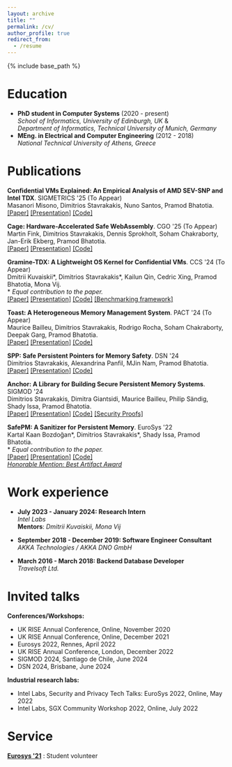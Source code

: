 ```yaml
---
layout: archive
title: ""
permalink: /cv/
author_profile: true
redirect_from:
  - /resume
---
```


{% include base_path %}

Education
======
* **PhD student in Computer Systems** (2020 - present) <br />
  *School of Informatics, University of Edinburgh, UK* & <br />
  *Department of Informatics, Technical University of Munich, Germany*
* **MEng. in Electrical and Computer Engineering** (2012 - 2018) <br />
  *National Technical University of Athens, Greece*
  
Publications
======
__Confidential VMs Explained: An Empirical Analysis of AMD SEV-SNP and Intel TDX__. SIGMETRICS '25 (To Appear) \
Masanori Misono, Dimitrios Stavrakakis, Nuno Santos, Pramod Bhatotia. \
[[Paper]](https://dimstav23.github.io/cv) [[Presentation]](https://dimstav23.github.io/cv) [[Code]](https://dimstav23.github.io/cv)

__Cage: Hardware-Accelerated Safe WebAssembly__. CGO '25 (To Appear) \
Martin Fink, Dimitrios Stavrakakis, Dennis Sprokholt, Soham Chakraborty, Jan-Erik Ekberg, Pramod Bhatotia. \
[[Paper]](https://dimstav23.github.io/cv) [[Presentation]](https://dimstav23.github.io/cv) [[Code]](https://zenodo.org/records/13347522)

__Gramine-TDX: A Lightweight OS Kernel for Confidential VMs__. CCS '24 (To Appear) \
Dmitrii Kuvaiskii\*, Dimitrios Stavrakakis\*, Kailun Qin, Cedric Xing, Pramod Bhatotia, Mona Vij. \
\* *Equal contribution to the paper.* \
[[Paper]](https://dimstav23.github.io/cv) [[Presentation]](https://dimstav23.github.io/cv) [[Code]](https://github.com/gramineproject/gramine-tdx) [[Benchmarking framework]](https://github.com/dimstav23/gramine-tdx-benchmarking)

__Toast: A Heterogeneous Memory Management System__. PACT '24 (To Appear) \
Maurice Bailleu, Dimitrios Stavrakakis, Rodrigo Rocha, Soham Chakraborty, Deepak Garg, Pramod Bhatotia. \
[[Paper]](https://dse.in.tum.de/wp-content/uploads/2024/09/Toast__PACT_24_Camera_ready.pdf) [[Presentation]](https://dimstav23.github.io/cv) [[Code]](https://github.com/TUM-DSE/Toast)

__SPP: Safe Persistent Pointers for Memory Safety__. DSN '24 \
Dimitrios Stavrakakis, Alexandrina Panfil, MJin Nam, Pramod Bhatotia. \
[[Paper]](https://dse.in.tum.de/wp-content/uploads/2024/05/SPP_DSN_24_Camera_Ready.pdf) [[Presentation]](https://dse.in.tum.de/wp-content/uploads/2024/06/SPP_DSN24_presentation.pdf) [[Code]](https://github.com/dimstav23/SPP)

__Anchor: A Library for Building Secure Persistent Memory Systems__. SIGMOD '24 \
Dimitrios Stavrakakis, Dimitra Giantsidi, Maurice Bailleu, Philip Sändig, Shady Issa, Pramod Bhatotia. \
[[Paper]](https://dse.in.tum.de/wp-content/uploads/2024/01/Anchor-SIGMOD.pdf) [[Presentation]](https://dse.in.tum.de/wp-content/uploads/2024/06/Anchor_SIGMOD24-pdf_animation_version.pdf) [[Code]](https://github.com/dimstav23/Anchor) [[Security Proofs]](https://github.com/dimstav23/Anchor-Proofs)

__SafePM: A Sanitizer for Persistent Memory__. EuroSys '22  \
Kartal Kaan Bozdoğan\*, Dimitrios Stavrakakis\*, Shady Issa, Pramod Bhatotia. \
\* *Equal contribution to the paper.* \
[[Paper]](https://dse.in.tum.de/wp-content/uploads/2022/04/final_digital_version.pdf) [[Presentation]](https://dse.in.tum.de/wp-content/uploads/2022/04/SafePM_eurosys22_presentation.pdf) [[Code]](https://github.com/TUM-DSE/safepm) \
[*Honorable Mention: Best Artifact Award*](https://dse.in.tum.de/wp-content/uploads/2022/05/HonorableMention-GillesMuller-SafePM.pdf)

Work experience
======
* **July 2023 - January 2024: Research Intern**<br />
  *Intel Labs*<br />
  **Mentors**: *Dmitrii Kuvaiskii, Mona Vij*

* **September 2018 - December 2019: Software Engineer Consultant**<br />
  *AKKA Technologies / AKKA DNO GmbH*

* **March 2016 - March 2018: Backend Database Developer**<br />
  *Travelsoft Ltd.*

Invited talks
======
**Conferences/Workshops:**
- UK RISE Annual Conference, Online, November 2020
- UK RISE Annual Conference, Online, December 2021
- Eurosys 2022, Rennes, April 2022
- UK RISE Annual Conference, London, December 2022
- SIGMOD 2024, Santiago de Chile, June 2024
- DSN 2024, Brisbane, June 2024

**Industrial research labs:**
- Intel Labs, Security and Privacy Tech Talks: EuroSys 2022, Online, May 2022
- Intel Labs, SGX Community Workshop 2022, Online, July 2022

Service
======
__[Eurosys '21](https://2021.eurosys.org/index.html)__ : Student volunteer